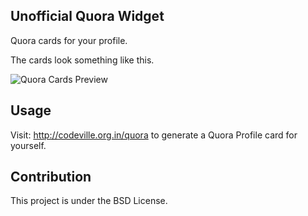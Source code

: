 Unofficial Quora Widget
----------------------------------------
Quora cards for your profile.

The cards look something like this.

![Quora Cards Preview](https://cloud.githubusercontent.com/assets/4745789/12001621/1ac512d2-ab12-11e5-802d-5bcdbb76e48a.png)

Usage
------------------------------------------
Visit: http://codeville.org.in/quora to generate a Quora Profile card for yourself.

Contribution
------------------------------------------
This project is under the BSD License.
